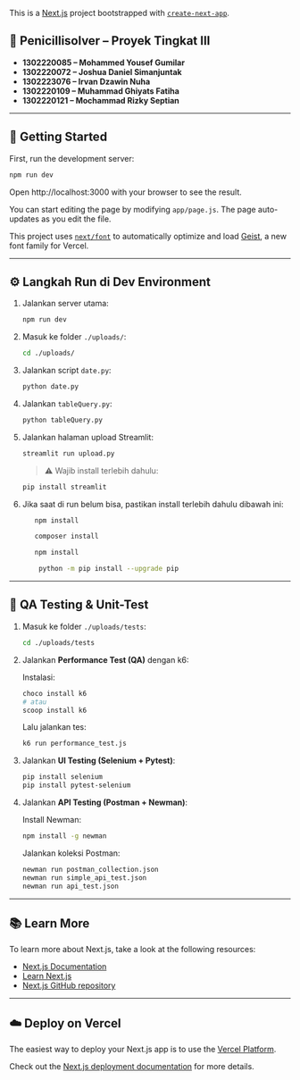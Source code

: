 This is a [Next.js](https://nextjs.org) project bootstrapped with [`create-next-app`](https://nextjs.org/docs/app/api-reference/cli/create-next-app).

## 🧪 Penicillisolver – Proyek Tingkat III

- **1302220085 – Mohammed Yousef Gumilar**  
- **1302220072 – Joshua Daniel Simanjuntak**  
- **1302223076 – Irvan Dzawin Nuha**  
- **1302220109 – Muhammad Ghiyats Fatiha**  
- **1302220121 – Mochammad Rizky Septian**
---

## 🚀 Getting Started

First, run the development server:

```bash
npm run dev
```

Open http://localhost:3000 with your browser to see the result.

You can start editing the page by modifying `app/page.js`. The page auto-updates as you edit the file.

This project uses [`next/font`](https://nextjs.org/docs/app/building-your-application/optimizing/fonts) to automatically optimize and load [Geist](https://vercel.com/font), a new font family for Vercel.

---

## ⚙️ Langkah Run di Dev Environment

1. Jalankan server utama:

   ```bash
   npm run dev
   ```

2. Masuk ke folder `./uploads/`:

   ```bash
   cd ./uploads/
   ```

3. Jalankan script `date.py`:

   ```bash
   python date.py
   ```

4. Jalankan `tableQuery.py`:

   ```bash
   python tableQuery.py
   ```

5. Jalankan halaman upload Streamlit:

   ```bash
   streamlit run upload.py
   ```

   > ⚠️ Wajib install terlebih dahulu:
   ```bash
   pip install streamlit
   ```
 6. Jika saat di run belum bisa, pastikan install terlebih dahulu dibawah ini:
    ```bash
       npm install 
    ```
    
    ```bash
       composer install
    ```
    
    ```bash
       npm install 
    ```
    
    ```bash
        python -m pip install --upgrade pip
    ```
---

## 🧪 QA Testing & Unit-Test

1. Masuk ke folder `./uploads/tests`:

   ```bash
   cd ./uploads/tests
   ```

2. Jalankan **Performance Test (QA)** dengan k6:

   Instalasi:

   ```bash
   choco install k6
   # atau
   scoop install k6
   ```

   Lalu jalankan tes:

   ```bash
   k6 run performance_test.js
   ```

3. Jalankan **UI Testing (Selenium + Pytest)**:

   ```bash
   pip install selenium
   pip install pytest-selenium
   ```

4. Jalankan **API Testing (Postman + Newman)**:

   Install Newman:

   ```bash
   npm install -g newman
   ```

   Jalankan koleksi Postman:

   ```bash
   newman run postman_collection.json
   newman run simple_api_test.json
   newman run api_test.json
   ```

---

## 📚 Learn More

To learn more about Next.js, take a look at the following resources:

- [Next.js Documentation](https://nextjs.org/docs)
- [Learn Next.js](https://nextjs.org/learn)
- [Next.js GitHub repository](https://github.com/vercel/next.js)

---

## ☁️ Deploy on Vercel

The easiest way to deploy your Next.js app is to use the [Vercel Platform](https://vercel.com/new?utm_medium=default-template&filter=next.js&utm_source=create-next-app&utm_campaign=create-next-app-readme).

Check out the [Next.js deployment documentation](https://nextjs.org/docs/app/building-your-application/deploying) for more details.
